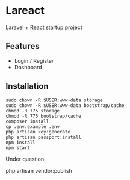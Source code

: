 # Lareact

Laravel + React startup project

## Features
- Login / Register
- Dashboard


## Installation
```
sudo chown -R $USER:www-data storage
sudo chown -R $USER:www-data bootstrap/cache
chmod -R 775 storage
chmod -R 775 bootstrap/cache
composer install
cp .env.example .env
php artisan key:generate
php artisan passport:install
npm install
npm start
```
Under question 

php artisan vendor:publish
